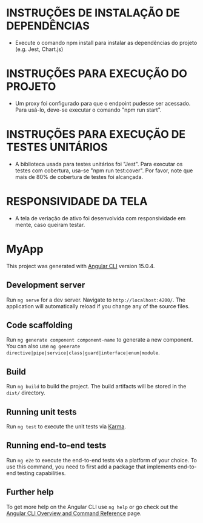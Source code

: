 # INSTRUÇÕES DE INSTALAÇÃO DE DEPENDÊNCIAS
- Execute o comando npm install para instalar as dependências do projeto (e.g. Jest, Chart.js)

# INSTRUÇÕES PARA EXECUÇÃO DO PROJETO
- Um proxy foi configurado para que o endpoint pudesse ser acessado. Para usá-lo, deve-se executar o comando "npm run start".

# INSTRUÇÕES PARA EXECUÇÃO DE TESTES UNITÁRIOS
- A biblioteca usada para testes unitários foi "Jest". Para executar os testes com cobertura, usa-se "npm run test:cover". Por favor, note que mais de 80% de cobertura de testes foi alcançada.

# RESPONSIVIDADE DA TELA
- A tela de veriação de ativo foi desenvolvida com responsividade em mente, caso queiram testar.

# MyApp

This project was generated with [Angular CLI](https://github.com/angular/angular-cli) version 15.0.4.

## Development server

Run `ng serve` for a dev server. Navigate to `http://localhost:4200/`. The application will automatically reload if you change any of the source files.

## Code scaffolding

Run `ng generate component component-name` to generate a new component. You can also use `ng generate directive|pipe|service|class|guard|interface|enum|module`.

## Build

Run `ng build` to build the project. The build artifacts will be stored in the `dist/` directory.

## Running unit tests

Run `ng test` to execute the unit tests via [Karma](https://karma-runner.github.io).

## Running end-to-end tests

Run `ng e2e` to execute the end-to-end tests via a platform of your choice. To use this command, you need to first add a package that implements end-to-end testing capabilities.

## Further help

To get more help on the Angular CLI use `ng help` or go check out the [Angular CLI Overview and Command Reference](https://angular.io/cli) page.
